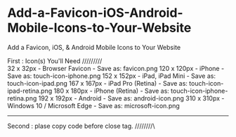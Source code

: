# Add-a-Favicon-iOS-Android-Mobile-Icons-to-Your-Website
Add a Favicon, iOS, &amp; Android Mobile Icons to Your Website

First :
Icon(s) You'll Need
/\/\/\/\/\/\/\/\/\
32 x 32px - Browser Favicon - Save as: favicon.png
120 x 120px - iPhone - Save as: touch-icon-iphone.png
152 x 152px - iPad, iPad Mini - Save as: touch-icon-ipad.png
167 x 167px - iPad Pro (Retina) - Save as: touch-icon-ipad-retina.png
180 x 180px - iPhone (Retina) - Save as: touch-icon-iphone-retina.png
192 x 192px - Android - Save as: android-icon.png
310 x 310px - Windows 10 / Microsoft Edge - Save as: microsoft-icon.png
*************************
Second :
plase copy code before close </head> tag.
/\/\/\/\/\/\/\/\
<link rel="icon" type="image/png" href="/favicon.png">
<link rel="apple-touch-icon" href="/touch-icon-iphone.png">
<link rel="apple-touch-icon" sizes="152x152" href="/touch-icon-ipad.png">
<link rel="apple-touch-icon" sizes="167x167" href="/touch-icon-ipad-retina.png">
<link rel="apple-touch-icon" sizes="180x180" href="/touch-icon-iphone-retina.png">
<link rel="icon" sizes="192x192" href="/android-icon.png">
<meta name="msapplication-square310x310logo" content="/microsoft-icon.png">
